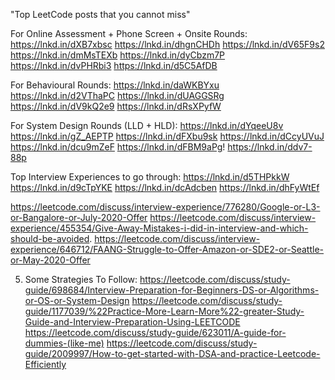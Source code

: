 "Top LeetCode posts that you cannot miss"

For Online Assessment + Phone Screen + Onsite Rounds:
https://lnkd.in/dXB7xbsc
https://lnkd.in/dhgnCHDh
https://lnkd.in/dV65F9s2
https://lnkd.in/dmMsTEXb
https://lnkd.in/dyCbzm7P
https://lnkd.in/dvPHRbi3
https://lnkd.in/d5C5AfDB


For Behavioural Rounds:
https://lnkd.in/daWKBYxu
https://lnkd.in/d2VThaPC
https://lnkd.in/dUAGGSRg
https://lnkd.in/dV9kQ2e9
https://lnkd.in/dRsXPyfW


For System Design Rounds (LLD + HLD):
https://lnkd.in/dYqeeU8v
https://lnkd.in/gZ_AEPTP
https://lnkd.in/dFXbu9sk
https://lnkd.in/dCcyUVuJ
https://lnkd.in/dcu9mZeF
https://lnkd.in/dFBM9aPg!
https://lnkd.in/ddv7-88p


Top Interview Experiences to go through:
https://lnkd.in/d5THPkkW
https://lnkd.in/d9cTpYKE
https://lnkd.in/dcAdcben
https://lnkd.in/dhFyWtEf

https://leetcode.com/discuss/interview-experience/776280/Google-or-L3-or-Bangalore-or-July-2020-Offer
https://leetcode.com/discuss/interview-experience/455354/Give-Away-Mistakes-i-did-in-interview-and-which-should-be-avoided.
https://leetcode.com/discuss/interview-experience/646712/FAANG-Struggle-to-Offer-Amazon-or-SDE2-or-Seattle-or-May-2020-Offer

5) Some Strategies To Follow:
https://leetcode.com/discuss/study-guide/698684/Interview-Preparation-for-Beginners-DS-or-Algorithms-or-OS-or-System-Design
https://leetcode.com/discuss/study-guide/1177039/%22Practice-More-Learn-More%22-greater-Study-Guide-and-Interview-Preparation-Using-LEETCODE
https://leetcode.com/discuss/study-guide/623011/A-guide-for-dummies-(like-me)
https://leetcode.com/discuss/study-guide/2009997/How-to-get-started-with-DSA-and-practice-Leetcode-Efficiently
